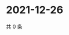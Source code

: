 # 2021-12-26

共 0 条

<!-- BEGIN WEIBO -->
<!-- 最后更新时间 Sun Dec 26 2021 14:00:38 GMT+0800 (China Standard Time) -->

<!-- END WEIBO -->

